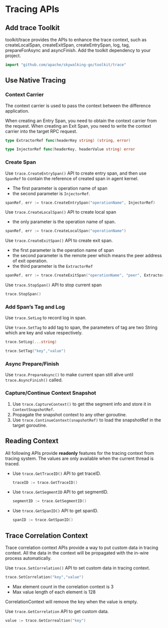 # Tracing APIs

## Add trace Toolkit

toolkit/trace provides the APIs to enhance the trace context, such as createLocalSpan, createExitSpan, createEntrySpan, log, tag, prepareForAsync and asyncFinish. 
Add the toolkit dependency to your project.

```go
import "github.com/apache/skywalking-go/toolkit/trace"
```

## Use Native Tracing

### Context Carrier

The context carrier is used to pass the context between the difference application.

When creating an Entry Span, you need to obtain the context carrier from the request. When creating an Exit Span, you need to write the context carrier into the target RPC request.

```go
type ExtractorRef func(headerKey string) (string, error)

type InjectorRef func(headerKey, headerValue string) error
```

### Create Span

Use `trace.CreateEntrySpan()` API to create entry span, and then use `SpanRef` to contain the reference of created span in agent kernel. 

- The first parameter is operation name of span
- the second parameter is `InjectorRef`.

```go
spanRef, err := trace.CreateEntrySpan("operationName", InjectorRef)
```

Use `trace.CreateLocalSpan()` API to create local span

- the only parameter is the operation name of span.

```go
spanRef, err := trace.CreateLocalSpan("operationName")
```

Use `trace.CreateExitSpan()` API to create exit span.

- the first parameter is the operation name of span
- the second parameter is the remote peer which means the peer address of exit operation.
- the third parameter is the `ExtractorRef`

```go
spanRef, err := trace.CreateExitSpan("operationName", "peer", ExtractorRef)
```

Use `trace.StopSpan()` API to stop current span

```go
trace.StopSpan()
```

### Add Span’s Tag and Log

Use `trace.SetLog` to record log in span.

Use `trace.SetTag` to add tag to span, the parameters of tag are two String which are key and value respectively.

```go
trace.SetLog(...string)

trace.SetTag("key","value")
```

### Async Prepare/Finish

Use `trace.PrepareAsync()` to make current span still alive until `trace.AsyncFinish()` called.

### Capture/Continue Context Snapshot

1. Use `trace.CaptureContext()` to get tthe segment info and store it in `ContextSnapshotRef`.
2. Propagate the snapshot context to any other goroutine.
3. Use `trace.ContinueContext(snapshotRef)` to load the snapshotRef in the target goroutine.

## Reading Context

All following APIs provide **readonly** features for the tracing context from tracing system. The values are only available when the current thread is traced.

- Use `trace.GetTraceID()` API to get traceID.

  ```go
  traceID := trace.GetTraceID()
  ```

- Use `trace.GetSegmentID` API to get segmentID.

  ```go
  segmentID := trace.GetSegmentID()
  ```

- Use `trace.GetSpanID()` API to get spanID.

  ```go
  spanID := trace.GetSpanID()
  ```

## Trace Correlation Context

Trace correlation context APIs provide a way to put custom data in tracing context. All the data in the context will be propagated with the in-wire process automatically.

Use `trace.SetCorrelation()` API to set custom data in tracing context.

```go
trace.SetCorrelation("key","value")
```

- Max element count in the correlation context is 3
- Max value length of each element is 128

CorrelationContext will remove the key when the value is empty.

Use `trace.GetCorrelation` API to get custom data.

```go
value := trace.GetCorrealtion("key")
```
